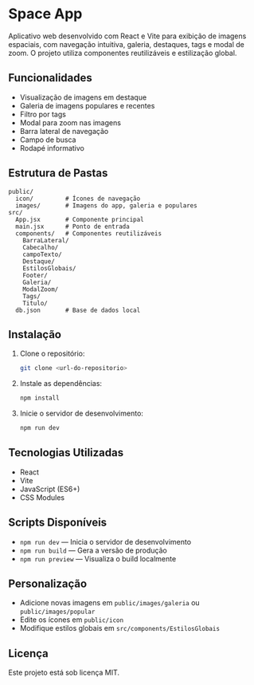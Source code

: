 # Space App

Aplicativo web desenvolvido com React e Vite para exibição de imagens espaciais, com navegação intuitiva, galeria, destaques, tags e modal de zoom. O projeto utiliza componentes reutilizáveis e estilização global.

## Funcionalidades

- Visualização de imagens em destaque
- Galeria de imagens populares e recentes
- Filtro por tags
- Modal para zoom nas imagens
- Barra lateral de navegação
- Campo de busca
- Rodapé informativo

## Estrutura de Pastas

```
public/
  icon/         # Ícones de navegação
  images/       # Imagens do app, galeria e populares
src/
  App.jsx       # Componente principal
  main.jsx      # Ponto de entrada
  components/   # Componentes reutilizáveis
    BarraLateral/
    Cabecalho/
    campoTexto/
    Destaque/
    EstilosGlobais/
    Footer/
    Galeria/
    ModalZoom/
    Tags/
    Titulo/
  db.json       # Base de dados local
```

## Instalação

1. Clone o repositório:

   ```bash
   git clone <url-do-repositorio>
   ```

2. Instale as dependências:

   ```bash
   npm install
   ```

3. Inicie o servidor de desenvolvimento:

   ```bash
   npm run dev
   ```

## Tecnologias Utilizadas

- React
- Vite
- JavaScript (ES6+)
- CSS Modules

## Scripts Disponíveis

- `npm run dev` — Inicia o servidor de desenvolvimento
- `npm run build` — Gera a versão de produção
- `npm run preview` — Visualiza o build localmente

## Personalização

- Adicione novas imagens em `public/images/galeria` ou `public/images/popular`
- Edite os ícones em `public/icon`
- Modifique estilos globais em `src/components/EstilosGlobais`

## Licença

Este projeto está sob licença MIT.
